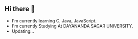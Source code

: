 ## Hi there 👋

<!--
**RahulMKannadiga/RahulMKannadiga** is a ✨ _special_ ✨ repository because its `README.md` (this file) appears on your GitHub profile. 

- 🔭 I’m currently working on ###
- 🌱 I’m currently learning 
- 👯 I’m looking to collaborate on ...
- 🤔 I’m looking for help with ...
- 💬 Ask me about ...
- 📫 How to reach me: ...
- 😄 Pronouns: ...
- ⚡ Fun fact: ...
-->
- I'm currently learning C, Java, JavaScript.
- I'm currently Studying At DAYANANDA SAGAR UNIVERSITY.
- Updating...



